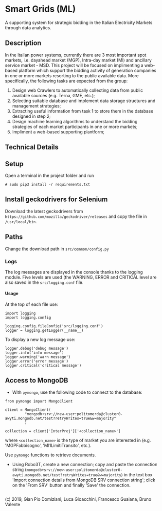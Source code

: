 # Smart Grids (ML)
A supporting system for strategic bidding in the Italian Electricity Markets through data analytics.

## Description
In the Italian power systems, currently there are 3 most important spot markets, i.e. dayahead market (MGP), Intra-day market (MI) and ancillary service market - MSD. 
This project will be focused on implimenting a web-based platform which support the bidding activity of generation companies in one or more markets resorting to the public available data. 
More specifically, the following tasks are expected from the group:
1. Design web Crawlers to automatically collecting data from public available sources (e.g. Terna, GME, etc.);
2. Selecting suitable database and implement data storage structures and management strategies;
3. Extracting useful information from task 1 to store them in the database designed in step 2;
4. Design machine learning algorithms to understand the bidding strategies of each market participants in one or more markets;
5. Impliment a web-based supporting plantform;

## Technical Details

## Setup
Open a terminal in the project folder and run
```
# sudo pip3 install -r requirements.txt
```
## Install geckodrivers for Selenium
Download the latest geckodrivers from ```https://github.com/mozilla/geckodriver/releases``` and copy the file in ```/usr/local/bin```.

## Paths
Change the download path in ```src/common/config.py```

### Logs
The log messages are displayed in the console thanks to the logging module. Five levels are used (the WARNING, ERROR and CRITICAL level are also saved in the ``` src/logging.conf ``` file.
#### Usage
At the top of each file use:
```
import logging
import logging.config

logging.config.fileConfig('src/logging.conf')
logger = logging.getLogger(__name__)
```
To display a new log message use:
```
logger.debug('debug message')
logger.info('info message')
logger.warning('warn message')
logger.error('error message')
logger.critical('critical message')
```

## Access to MongoDB
* With ```pymongo```, use the following code to connect to the database:
```
from pymongo import MongoClient

client = MongoClient(
         "mongodb+srv://new-user:politomerda@cluster0-awyti.mongodb.net/test?retryWrites=true&w=majority"
         )

collection = client['InterProj']['<collection_name>']
```
where ```<collection_name>``` is the type of market you are interested in (e.g. 'MGPFabbisogno', 'MI1LimitiTransito', etc.).

Use ```pymongo``` functions to retrieve documents.

* Using Robo3T, create a new connection; copy and paste the connection string 
(```mongodb+srv://new-user:politomerda@cluster0-awyti.mongodb.net/test?retryWrites=true&w=majority```) in the text box
 'Import connection details from MongoDB SRV connection string'; click on the 'From SRV' button and
 finally 'Save' the connection.
## 
(c) 2019, Gian Pio Domiziani, Luca Gioacchini, Francesco Guaiana, Bruno Valente
